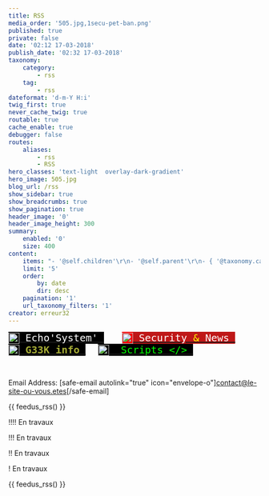 ```yaml
---
title: RSS
media_order: '505.jpg,1secu-pet-ban.png'
published: true
private: false
date: '02:12 17-03-2018'
publish_date: '02:32 17-03-2018'
taxonomy:
    category:
        - rss
    tag:
        - rss
dateformat: 'd-m-Y H:i'
twig_first: true
never_cache_twig: true
routable: true
cache_enable: true
debugger: false
routes:
    aliases:
        - rss
        - RSS
hero_classes: 'text-light  overlay-dark-gradient'
hero_image: 505.jpg
blog_url: /rss
show_sidebar: true
show_breadcrumbs: true
show_pagination: true
header_image: '0'
header_image_height: 300
summary:
    enabled: '0'
    size: 400
content:
    items: "- '@self.children'\r\n- '@self.parent'\r\n- { '@taxonomy.category': projects }\r\n- '@self.descendants'"
    limit: '5'
    order:
        by: date
        dir: desc
    pagination: '1'
    url_taxonomy_filters: '1'
creator: erreur32
---
```


<link rel="alternate" type="application/rss+xml"  href="https://rss.echosystem.fr/i/?a=rss">  
<p><span style="font-family: andale\ mono, monospace;"><span style="font-size: 14pt;"><span style="font-size: 15pt;"><span style="color: #ffffff;"><span style="color: #00ccff;"><a href="rss/echosystem-actu"><span style="color: #00ff00;"><span style="background-color: #000000;"><sub><img src="../../_img/colored_RSS.png" width="22" height="22" /></sub></span></span><span style="background-color: #000000; color: #00ff00;"><span style="background-color: #808080;"><span style="background-color: #000000; color: #ffffff;"> Echo'System' </span></span></span></a>&nbsp;&nbsp; <a href="rss/rss-secu"><span style="background-color: #ff0000;"><sub><img src="../../_img/colored_RSS.png" width="22" height="22" /></sub></span><span style="color: #ff9900;"><span style="background-color: #ff0000;"><span style="background-color: #bf1717;"><span style="color: #ffffff;"> Security</span> <span style="color: #ffff00;">&amp;</span> </span><span style="background-color: #bf1717; color: #ffffff;">News </span></span></span></a>&nbsp;&nbsp; <a href="rss/rss-geek"><span style="background-color: #000000;"><sub><img src="../../_img/colored_RSS.png" width="22" height="22" /></sub></span><span style="background-color: #ffffff; color: #000000;"><span style="background-color: #aabf0b;"><strong><span style="color: #000000;"><span style="background-color: #000000; color: #a7ad36;"> G33K info&nbsp;</span></span></strong></span></span></a>&nbsp; <a href="rss/rss-scripts"><span style="background-color: #000000; color: #99cc00;"><sub><img src="../../_img/colored_RSS.png" width="22" height="22" /></sub></span><span style="background-color: #000000; color: #339966;"><span style="color: #99cc00;">&nbsp;<span style="color: #00ff00;"> Scripts &lt;/&gt;&nbsp;</span></span></span></a></span></span></span></span></span></p>
<p>&nbsp;</p>


Email Address: [safe-email autolink="true" icon="envelope-o"]contact@le-site-ou-vous.etes[/safe-email] 


{{ feedus_rss() }}


!!!! En travaux

!!! En travaux

!! En travaux

! En travaux

{{ feedus_rss() }}

<!--
<pre style="padding-left: 90px;"><span style="font-size: 13pt;">&nbsp;List des pages lecteur de Flux :</span> <br />&nbsp;<br />
<span style="font-size: 14pt;">{{ directorylisting }}</span></pre> 
-->
